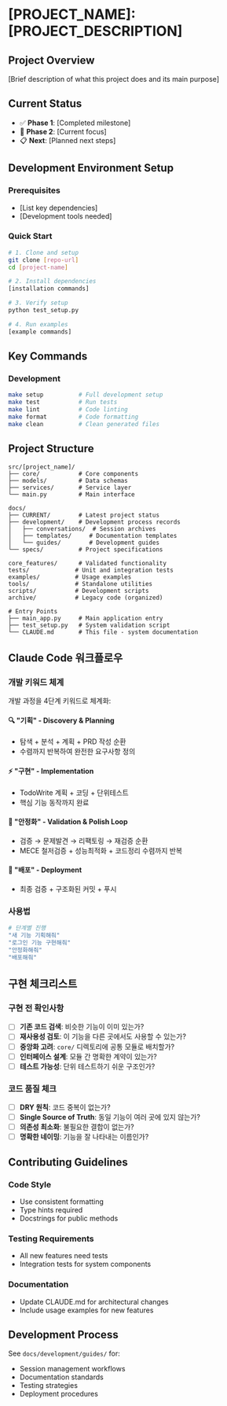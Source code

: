 # [PROJECT_NAME]: [PROJECT_DESCRIPTION]

## Project Overview
[Brief description of what this project does and its main purpose]

## Current Status
- ✅ **Phase 1**: [Completed milestone]
- 🔄 **Phase 2**: [Current focus]
- 📋 **Next**: [Planned next steps]

## Development Environment Setup

### Prerequisites
- [List key dependencies]
- [Development tools needed]

### Quick Start
```bash
# 1. Clone and setup
git clone [repo-url]
cd [project-name]

# 2. Install dependencies
[installation commands]

# 3. Verify setup
python test_setup.py

# 4. Run examples
[example commands]
```

## Key Commands

### Development
```bash
make setup          # Full development setup
make test           # Run tests
make lint           # Code linting
make format         # Code formatting
make clean          # Clean generated files
```

## Project Structure
```
src/[project_name]/
├── core/           # Core components
├── models/         # Data schemas
├── services/       # Service layer
└── main.py         # Main interface

docs/
├── CURRENT/        # Latest project status
├── development/    # Development process records
│   ├── conversations/  # Session archives
│   ├── templates/     # Documentation templates
│   └── guides/        # Development guides
└── specs/          # Project specifications

core_features/      # Validated functionality
tests/             # Unit and integration tests
examples/          # Usage examples
tools/             # Standalone utilities
scripts/           # Development scripts
archive/           # Legacy code (organized)

# Entry Points
├── main_app.py     # Main application entry
├── test_setup.py   # System validation script
└── CLAUDE.md       # This file - system documentation
```

## Claude Code 워크플로우

### 개발 키워드 체계
개발 과정을 4단계 키워드로 체계화:

#### 🔍 **"기획"** - Discovery & Planning
- 탐색 + 분석 + 계획 + PRD 작성 순환
- 수렴까지 반복하여 완전한 요구사항 정의

#### ⚡ **"구현"** - Implementation  
- TodoWrite 계획 + 코딩 + 단위테스트
- 핵심 기능 동작까지 완료

#### 🔄 **"안정화"** - Validation & Polish Loop
- 검증 → 문제발견 → 리팩토링 → 재검증 순환
- MECE 철저검증 + 성능최적화 + 코드정리 수렴까지 반복

#### 🚀 **"배포"** - Deployment
- 최종 검증 + 구조화된 커밋 + 푸시

### 사용법
```bash
# 단계별 진행
"새 기능 기획해줘"
"로그인 기능 구현해줘" 
"안정화해줘"
"배포해줘"
```

## 구현 체크리스트

### 구현 전 확인사항
- ☐ **기존 코드 검색**: 비슷한 기능이 이미 있는가?
- ☐ **재사용성 검토**: 이 기능을 다른 곳에서도 사용할 수 있는가?
- ☐ **중앙화 고려**: `core/` 디렉토리에 공통 모듈로 배치할가?
- ☐ **인터페이스 설계**: 모듈 간 명확한 계약이 있는가?
- ☐ **테스트 가능성**: 단위 테스트하기 쉬운 구조인가?

### 코드 품질 체크
- ☐ **DRY 원칙**: 코드 중복이 없는가?
- ☐ **Single Source of Truth**: 동일 기능이 여러 곳에 있지 않는가?
- ☐ **의존성 최소화**: 불필요한 결합이 없는가?
- ☐ **명확한 네이밍**: 기능을 잘 나타내는 이름인가?

## Contributing Guidelines

### Code Style
- Use consistent formatting
- Type hints required
- Docstrings for public methods

### Testing Requirements
- All new features need tests
- Integration tests for system components

### Documentation
- Update CLAUDE.md for architectural changes
- Include usage examples for new features

## Development Process
See `docs/development/guides/` for:
- Session management workflows  
- Documentation standards
- Testing strategies
- Deployment procedures